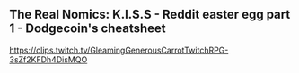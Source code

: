 ## The Real Nomics: K.I.S.S - Reddit easter egg part 1 - Dodgecoin's cheatsheet

<https://clips.twitch.tv/GleamingGenerousCarrotTwitchRPG-3sZf2KFDh4DisMQO>
